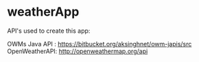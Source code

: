 # weatherApp




API's used to create this app:

OWMs Java API :  https://bitbucket.org/aksinghnet/owm-japis/src
OpenWeatherAPI:  http://openweathermap.org/api
